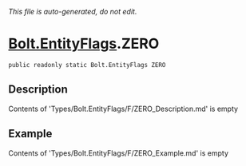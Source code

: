 *This file is auto-generated, do not edit.*

# [Bolt.EntityFlags](Types/Bolt.EntityFlags.md).ZERO
`public readonly static Bolt.EntityFlags ZERO`
## Description
Contents of 'Types/Bolt.EntityFlags/F/ZERO_Description.md' is empty
## Example
Contents of 'Types/Bolt.EntityFlags/F/ZERO_Example.md' is empty
